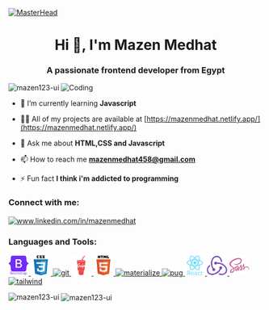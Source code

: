 [![MasterHead](https://camo.githubusercontent.com/069e3ef2850e722ccaef748bf8cdadafeed9fd4a9ee1436daebd7e820f4402a7/68747470733a2f2f666972656261736573746f726167652e676f6f676c65617069732e636f6d2f76302f622f666c6578692d636f64696e672e61707073706f742e636f6d2f6f2f64656d706769372d35323066386435662d363364342d343435332d383832322d6462633134396165323766382e6769663f616c743d6d6564696126746f6b656e3d39316330633762322d393363332d343032392d623031312d316138373033633537333064)](https://rishavchanda.io)
<h1 align="center">Hi 👋, I'm Mazen Medhat</h1>
<h3 align="center">A passionate frontend developer from Egypt</h3>
<img align="right" alt="Coding" width="400" src="https://github.com/SP-XD/SP-XD/blob/main/images/dev-working_rounded.gif?raw=true">
<p align="left"> <img src="https://komarev.com/ghpvc/?username=mazen123-ui&label=Profile%20views&color=0e75b6&style=flat" alt="mazen123-ui" /> </p>

- 🌱 I’m currently learning **Javascript**

- 👨‍💻 All of my projects are available at [https://mazenmedhat.netlify.app/](https://mazenmedhat.netlify.app/)

- 💬 Ask me about **HTML,CSS and Javascript**

- 📫 How to reach me **mazenmedhat458@gmail.com**

- ⚡ Fun fact **I think i'm addicted to programming**

<h3 align="left">Connect with me:</h3>
<p align="left">
<a href="https://linkedin.com/in/www.linkedin.com/in/mazenmedhat" target="blank"><img align="center" src="https://raw.githubusercontent.com/rahuldkjain/github-profile-readme-generator/master/src/images/icons/Social/linked-in-alt.svg" alt="www.linkedin.com/in/mazenmedhat" height="30" width="40" /></a>
</p>

<h3 align="left">Languages and Tools:</h3>
<p align="left"> <a href="https://getbootstrap.com" target="_blank" rel="noreferrer"> <img src="https://raw.githubusercontent.com/devicons/devicon/master/icons/bootstrap/bootstrap-plain-wordmark.svg" alt="bootstrap" width="40" height="40"/> </a> <a href="https://www.w3schools.com/css/" target="_blank" rel="noreferrer"> <img src="https://raw.githubusercontent.com/devicons/devicon/master/icons/css3/css3-original-wordmark.svg" alt="css3" width="40" height="40"/> </a> <a href="https://git-scm.com/" target="_blank" rel="noreferrer"> <img src="https://www.vectorlogo.zone/logos/git-scm/git-scm-icon.svg" alt="git" width="40" height="40"/> </a> <a href="https://gulpjs.com" target="_blank" rel="noreferrer"> <img src="https://raw.githubusercontent.com/devicons/devicon/master/icons/gulp/gulp-plain.svg" alt="gulp" width="40" height="40"/> </a> <a href="https://www.w3.org/html/" target="_blank" rel="noreferrer"> <img src="https://raw.githubusercontent.com/devicons/devicon/master/icons/html5/html5-original-wordmark.svg" alt="html5" width="40" height="40"/> </a> <a href="https://materializecss.com/" target="_blank" rel="noreferrer"> <img src="https://raw.githubusercontent.com/prplx/svg-logos/5585531d45d294869c4eaab4d7cf2e9c167710a9/svg/materialize.svg" alt="materialize" width="40" height="40"/> </a> <a href="https://pugjs.org" target="_blank" rel="noreferrer"> <img src="https://cdn.worldvectorlogo.com/logos/pug.svg" alt="pug" width="40" height="40"/> </a> <a href="https://reactjs.org/" target="_blank" rel="noreferrer"> <img src="https://raw.githubusercontent.com/devicons/devicon/master/icons/react/react-original-wordmark.svg" alt="react" width="40" height="40"/> </a> <a href="https://redux.js.org" target="_blank" rel="noreferrer"> <img src="https://raw.githubusercontent.com/devicons/devicon/master/icons/redux/redux-original.svg" alt="redux" width="40" height="40"/> </a> <a href="https://sass-lang.com" target="_blank" rel="noreferrer"> <img src="https://raw.githubusercontent.com/devicons/devicon/master/icons/sass/sass-original.svg" alt="sass" width="40" height="40"/> </a> <a href="https://tailwindcss.com/" target="_blank" rel="noreferrer"> <img src="https://www.vectorlogo.zone/logos/tailwindcss/tailwindcss-icon.svg" alt="tailwind" width="40" height="40"/> </a> </p>

<p><img align="left" src="https://github-readme-stats.vercel.app/api/top-langs?username=mazen123-ui&show_icons=true&locale=en&layout=compact" alt="mazen123-ui" /></p>

<p>&nbsp;<img align="center" src="https://github-readme-stats.vercel.app/api?username=mazen123-ui&show_icons=true&locale=en" alt="mazen123-ui" /></p>
